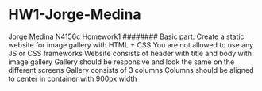 # HW1-Jorge-Medina
Jorge Medina
N4156c
Homework1
########
Basic part: Create a static website for image gallery with HTML + CSS You are not allowed to use any JS or CSS frameworks Website consists of header with title and body with image gallery Gallery should be responsive and look the same on the different screens Gallery consists of 3 columns Columns should be aligned to center in container with 900px width
